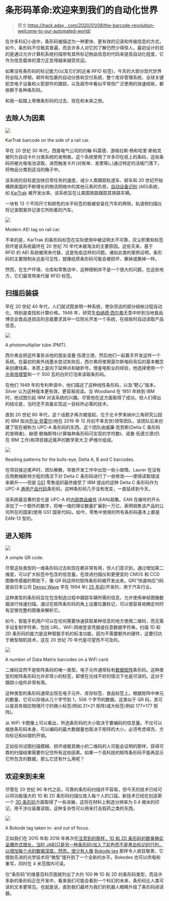 # 条形码革命:欢迎来到我们的自动化世界

> 原文:[https://hack aday . com/2020/01/08/the-barcode-revolution-welcome-to-our-automated-world/](https://hackaday.com/2020/01/08/the-barcode-revolution-welcome-to-our-automated-world/)

在许多科幻小说中，条形码被描述为一种更快、更有效的记录和传输信息的方式，如今，条形码不仅极其普遍，而且许多人对它的了解仍然少得惊人。最初设计的目的是通过允许计算机系统扫描带有其所标记物品信息的代码来提高自动化程度，它作为信息载体的潜力正变得越来越受欢迎。

如果没有条形码的标记能力(以及它们的近亲:RFID 标签)，今天的大部分现代世界将会陷入停顿。邮件和包裹的自动分拣和交付系统、整个库存管理系统、全球关键航空电子设备和火箭部件的跟踪，以及超市中看似平常但广泛使用的快速结账，都依赖于各种条形码。

和我一起踏上卑微条形码的过去、现在和未来之旅。

## 去除人为因素

![](../Images/57900e8c349da8d00d49efe62eefbb9f.png)

KarTrak barcode on the side of a rail car.

早在 20 世纪 30 年代，西屋电气公司的约翰·科莫德、道格拉斯·杨和哈里·斯帕克被列为自动卡片分类系统的发明者。这个系统使用了许多印在纸上的条码，这些条码将被光电电池读取，进而触发卡片(对账单、发票等)。)通过特定的活板门落下，将物品分类到适当的箱子中。

该系统的目标是加快日常任务的速度，减少人类跟踪轨道车、邮车和 20 世纪开始横跨美国的不断增长的物流网络中的其他元素的负担，[自动设备识别](https://en.wikipedia.org/wiki/Automatic_equipment_identification) (AEI)系统，如 [KarTrak](https://en.wikipedia.org/wiki/KarTrak) 被开发出来。该系统旨在让美国铁路跟踪其铁路车辆。

一块有 13 个不同尺寸和颜色的水平标签的板被安装在汽车的两侧，轨道侧扫描仪将记录图案并记录它所附着的汽车。

![](../Images/e2c9bb4f5364905d7f11e6e19c483398.png)

Modern AEI tag on rail car.

不幸的是，KarTrak 的条形码标签在实际使用中被证明太不可靠，灰尘积累和标签损坏是该系统最终在 20 世纪 70 年代末被淘汰的主要原因。这些天来，基于 RFID 的 AEI 系统被用来代替，这是免疫这样的问题。诸如此类的案例证明，条形码的主要限制永远是可见性，就像纸质条形码可能会被损坏、撕掉或撕掉一样。

然而，在生产环境、仓库和零售店中，这种限制并不是一个很大的问题，在这些地方，它们最常用来代替 RFID 标签。

## 扫描后装袋

早在 20 世纪 40 年代，人们就试图发明一种系统，使杂货店的部分结帐过程自动化，特别是查找和计算价格。1948 年，研究生[伯纳德·西尔弗](https://en.wikipedia.org/wiki/Bernard_Silver)无意中听到当地食品博览会食品连锁店的总裁要求其中一位院长开发一个系统，在结账时自动读取产品信息。

![](../Images/2206f94c210ff5fe45a249a8247b4682.png)

A photomultiplier tube (PMT).

西尔弗会把这件事告诉他的朋友诺曼·伍德兰德，然后他们一起着手开发这样一个系统。在最初的紫外线墨水尝试失败后，西尔弗将使用莫尔斯电码背后的基本概念来创建线条，本质上是向下延伸点和破折号。借鉴电影业的经验，他选择使用一个[光电倍增管](https://en.wikipedia.org/wiki/Photomultiplier_tube)和一个 500 瓦的白炽灯泡来读取条形码。

在他们 1949 年的专利申请中，他们描述了这种线性条形码，以及“靶心”版本，Silver 认为这种版本更有效，更容易阅读。当 Woodland 在 1951 年转到 IBM 时，他试图引起 IBM 对该系统的兴趣。尽管他在这方面取得了成功，但人们得出的结论是，当时还不具备实现这一目标所必需的技术。

直到 20 世纪 60 年代，这个话题才再次被提起，位于北卡罗来纳州三角研究公园的 IBM 指派[乔治·劳雷尔](https://en.wikipedia.org/wiki/George_Laurer)(他在 2019 年 12 月初不幸去世)领导团队，该团队后来创建了现在被称为 UPC-A 条形码的东西。这个团队由威廉·克劳斯(Delta C 条形码的发明者)、赫德·鲍梅斯特(计算每种条形码可实现的字符数)、诺曼·伍德兰德(仍在 IBM 工作)和项目接近尾声的数学家大卫·萨维尔组成。

![](../Images/93c485c97a6e59027622787aa0909f0f.png)

Reading patterns for the bulls-eye, Delta A, B and C barcodes.

在项目接近尾声时，团队解散，导致开发工作中出现一些小故障。Laurer 在没有应用鲍梅斯特方程的情况下对 Delta C 条形码进行了一些修改——使得读取错误率飙升——但是 [GS1](https://en.wikipedia.org/wiki/GS1) 零售组织最终接受了 IBM 提出的这种 Delta C 条形码作为 UPC-A [通用产品代码](https://en.wikipedia.org/wiki/Universal_Product_Code)条形码，这种条形码几乎没有改变，一直延续到今天。

该系统最显著的变化是 UPC-A 的[内部商品编号](https://en.wikipedia.org/wiki/International_Article_Number_(EAN)) (EAN)超集。EAN 在编号的开头添加了一个额外的数字，将唯一值的理论数量扩展到一万亿，表明销售该产品的公司所在的国家(使用 GS1 国家代码)。如今，零售中使用的所有条形码基本上都是 EAN-13 型的。

## 进入矩阵

![](../Images/23a4d2b359ea97ad22bb0e5a1388adaf.png)

A simple QR code.

尽管这些类型的一维条形码过去和现在都非常有用，但人们意识到，通过增加第二维度，可以扩大标签中包含的信息量。在改进扫描仪和更便宜的 CMOS 和 CCD 图像传感器的帮助下，像 QR 码这样的矩阵条形码被开发出来。QR(“快速响应”)码是由日本公司 [Denso Wave](https://en.wikipedia.org/wiki/Denso#Denso_Wave) 早在 1994 年( [25 年前](https://www.denso-wave.eu/en/about-us/25-years-qr-code.html))开发的，用于汽车行业。

这种类型的条形码旨在包含制造过程中跟踪车辆所需的信息，允许使用单帧图像数据进行快速扫描。通过在矩阵条形码的角上设置位置标记，可以很容易地确定何时有足够完整的图像来解析它。

如今，智能手机用户可以在任何需要快速获取某种信息的地方使用二维码，而无需手动复制字符串，包括 URL、WiFi 网络登录凭据或任意数据字符串。扫描 1D 和 2D 条形码的能力是这种智能手机的标准功能，因为不需要额外的硬件，这要归功于微型相机技术，这在 20 世纪 70 年代是可望而不可及的。

![](../Images/4094fd16855dd31f13dcace1bdd7a26f.png)

A number of Data Matrix barcodes on a WiFi card.

二维码显然不是矩阵条码的唯一类型。电子元件通常标有[数据矩阵](https://en.wikipedia.org/wiki/Data_Matrix)条形码。这种类型的矩阵条形码允许非常小的标签，即使在光线不好的情况下也是可读的。这对于跟踪小组件非常有用。

这种类型的条形码通常出现在电子元件、库存标签、食品标签上。根据矩阵中单元的数量，它可以存储从几个字节到 1，556 个字节的数据。这类似于 QR 码，其可以是具有相应物理尺寸的微小标签(例如 21×21 矩阵)或大标签(例如 177×177 矩阵)。

从 WiFi 卡图像上可以看出，所选条形码的大小取决于要编码的信息量。不仅可以缩放条形码本身，可以编码的最大数据量也取决于矩阵的大小，必须考虑填充、方向标记和纠错的开销。

正如任何试图扫描模糊、损坏或极其微小的二维码的人可能会证明的那样，获得可靠的扫描结果需要你记住所有这些因素。如果一个高科技的矩阵条形码不能再显示它所包含的数据，那么它还有什么用呢？

## 欢迎来到未来

尽管在 20 世纪 90 年代之前，可靠的条形码扫描并不容易，但今天的技术已经可以将功能强大的 1D 和 2D 条形码扫描仪放入每个人的口袋。新技术已经在创造第一个 [3D 条形码](https://www.bradford.ac.uk/news/archive/2015/fighting-fakes-with-the-first-integral-3d-barcode.php)方面取得了一些进展，这将在材料上制造分辨率为 0.4 微米的印记，用干涉仪装置读取。这种复杂性可以用来打击假药之类的东西。

![](../Images/2c08ef4f755de11ca0623e32a95b45a8.png)

A Bokode tag taken in- and out of focus.

正如我们在 2015 年和 2018 年再次在[注意到的那样，1D 和 2D 条形码的数量确实呈爆炸式增长，当时 JAB(只是另一种条形码)加入了彩色而不是黑白标记的行列，以增加每个点的数据深度。然而，很少有人像](https://hackaday.com/2018/11/22/bar-code-adds-a-third-dimension/) [Bokode tag](https://en.wikipedia.org/wiki/Bokode) 那样令人疯狂敬畏，它借助先进的光学技术将“微型”提升到了一个全新的水平。Bokodes 也可以供电和重写，同时在 4 米范围内可读。

仅“条形码”的维基百科页面就列出了大约 100 种 1D 和 2D 的条形码类型，而且许多新的条形码正在开发中，看来我们可能会看到一个科幻的未来，条形码比人类可读的文本更常见。也就是说，直到我们最终为我们的机器人眼睛升级了条形码阅读器。